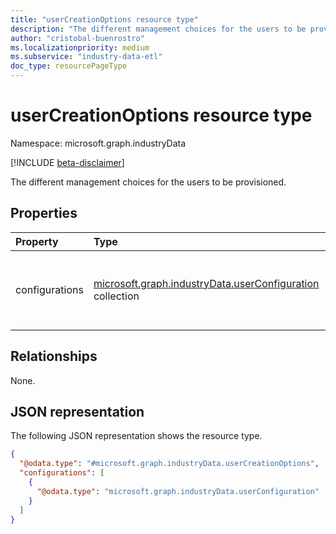 ```yaml
---
title: "userCreationOptions resource type"
description: "The different management choices for the users to be provisioned"
author: "cristobal-buenrostro"
ms.localizationpriority: medium
ms.subservice: "industry-data-etl"
doc_type: resourcePageType
---
```


# userCreationOptions resource type

Namespace: microsoft.graph.industryData

[!INCLUDE [beta-disclaimer](../../includes/beta-disclaimer.md)]

The different management choices for the users to be provisioned.

## Properties

| Property       | Type                                                                                                        | Description                                                      |
| :------------- | :---------------------------------------------------------------------------------------------------------- | :--------------------------------------------------------------- |
| configurations | [microsoft.graph.industryData.userConfiguration](../resources/industrydata-userconfiguration.md) collection | The different management choices for the users to be provisioned. |

## Relationships

None.

## JSON representation

The following JSON representation shows the resource type.

<!-- {
  "blockType": "resource",
  "@odata.type": "microsoft.graph.industryData.userCreationOptions"
}
-->

```json
{
  "@odata.type": "#microsoft.graph.industryData.userCreationOptions",
  "configurations": [
    {
      "@odata.type": "microsoft.graph.industryData.userConfiguration"
    }
  ]
}
```
